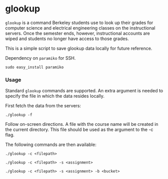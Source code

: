 # glookup

`glookup` is a command Berkeley students use to look up their grades for computer science and electrical engineering classes on the instructional servers. Once the semester ends, however, instructional accounts are wiped and students no longer have access to those grades.

This is a simple script to save glookup data locally for future reference.

Dependency on `paramiko` for SSH.

```sudo easy_install paramiko```

### Usage

Standard `glookup` commands are supported. An extra argument is needed to specify the file in which the data resides locally.

First fetch the data from the servers:

```./glookup -f```

Follow on-screen directions. A file with the course name will be created in the current directory. This file should be used as the argument to the -c flag.

The following commands are then available:

```./glookup -c <filepath>```

```./glookup -c <filepath> -s <assignment>```

```./glookup -c <filepath> -s <assignment> -b <bucket>```
